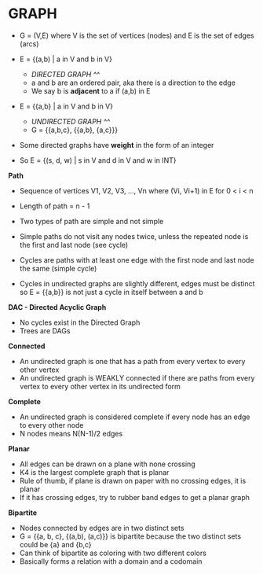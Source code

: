 # GRAPH
 - G = (V,E) where V is the set of vertices (nodes) and E is the set
   of edges (arcs)
 - E = {(a,b) | a in V and b in V}
   - _DIRECTED GRAPH ^^_
   - a and b are an ordered pair, aka there is a direction to
    the edge
   - We say b is **adjacent** to a if (a,b) in E
 - E = {{a,b} | a in V and b in V}
   - _UNDIRECTED GRAPH ^^_
   - G = {{a,b,c}, {{a,b}, {a,c}}}

 - Some directed graphs have **weight** in the form of an
   integer
 - So E = {(s, d, w) | s in V and d in V and w in INT}

**Path**
   - Sequence of vertices V1, V2, V3, ..., Vn where (Vi,
    Vi+1) in E for 0 < i < n
   - Length of path = n - 1

 - Two types of path are simple and not simple
 - Simple paths do not visit any nodes twice, unless the
   repeated node is the first and last node (see cycle)
 - Cycles are paths with at least one edge with the first
   node and last node the same (simple cycle)
 - Cycles in undirected graphs are slightly different, edges
   must be distinct so E = {{a,b}} is not just a cycle in
   itself between a and b

**DAC - Directed Acyclic Graph**
   - No cycles exist in the Directed Graph
   - Trees are DAGs

**Connected**
   - An undirected graph is one that has a path from every
    vertex to every other vertex
   - An undirected graph is WEAKLY connected if there are
    paths from every vertex to every other vertex in its
    undirected form

**Complete**
   - An undirected graph is considered complete if every node 
    has an edge to every other node
   - N nodes means N(N-1)/2 edges

**Planar**
   - All edges can be drawn on a plane with none crossing
   - K4 is the largest complete graph that is planar
   - Rule of thumb, if plane is drawn on paper with no
    crossing edges, it is planar
   - If it has crossing edges, try to rubber band edges to
    get a planar graph
 
**Bipartite**
   - Nodes connected by edges are in two distinct sets
   - G = {{a, b, c}, {(a,b), (a,c)}} is bipartite because the
    two distinct sets could be {a} and {b,c}
   - Can think of bipartite as coloring with two different
    colors
   - Basically forms a relation with a domain and a codomain
